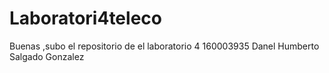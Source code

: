# Laboratori4teleco

Buenas ,subo el repositorio de el laboratorio 4
160003935
Danel Humberto Salgado Gonzalez

